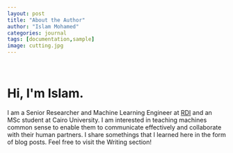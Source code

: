 ```yaml
---
layout: post
title: "About the Author"
author: "Islam Mohamed"
categories: journal
tags: [documentation,sample]
image: cutting.jpg
---
```

<br/>

<h1>Hi, I'm Islam.</h1>
I am a Senior Researcher and Machine Learning Engineer at <a href="https://www.rdi-eg.com/">RDI</a> and an MSc student at Cairo University.  
I am interested in teaching machines common sense to enable them to communicate effectively and collaborate with their human partners.  
I share somethings that I learned here in the form of blog posts. Feel free to visit the Writing section!
